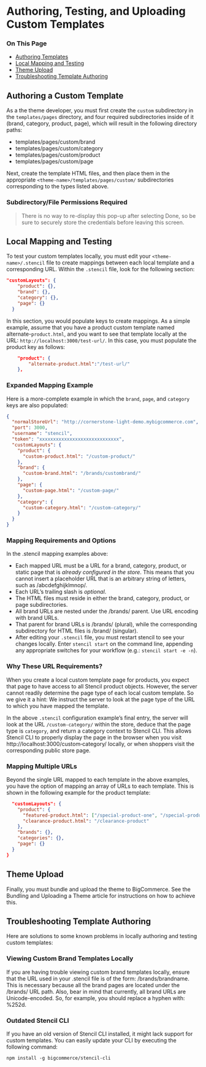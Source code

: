 <h1>Authoring, Testing, and Uploading Custom Templates</h1>

<div class="otp" id="no-index">
	<h3> On This Page </h3>
	<ul>
		<li><a href="#authoring-testing-uploading_authoring">Authoring Templates</a></li>
    <li><a href="#authoring-testing-uploading_local-mapping">Local Mapping and Testing</a></li>
		<li><a href="#authoring-testing-uploading_theme-upload">Theme Upload</a></li>
		<li><a href="#authoring-testing-uploading_troubleshooting">Troubleshooting Template Authoring</a></li>
	</ul>
</div>

<a href='#authoring-testing-uploading_authoring' aria-hidden='true' class='block-anchor'  id='authoring-testing-uploading_authoring'><i aria-hidden='true' class='linkify icon'></i></a>

## Authoring a Custom Template

As a the theme developer, you must first create the `custom` subdirectory in the `templates/pages` directory, and four required subdirectories inside of it (brand, category, product, page), which will result in the following directory paths:

* <span class=”fp”>templates/pages/custom/brand</span> 
* <span class=”fp”>templates/pages/custom/category</span>
* <span class=”fp”>templates/pages/custom/product</span>
* <span class=”fp”>templates/pages/custom/page</span>

Next,  create the template HTML files, and then place them in the appropriate `<theme-name>/templates/pages/custom/` subdirectories corresponding to the types listed above. 

<div class="HubBlock--callout">
<div class="CalloutBlock--warning">
<div class="HubBlock-content">
    
<!-- theme: warning -->

### Subdirectory/File Permissions Required
> There is no way to re-display this pop-up after selecting Done, so be sure to securely store the credentials before leaving this screen.

</div>
</div>
</div>



<a href='#authoring-testing-uploading_local-mapping' aria-hidden='true' class='block-anchor'  id='authoring-testing-uploading_local-mapping'><i aria-hidden='true' class='linkify icon'></i></a>

## Local Mapping and Testing

To test your custom templates locally, you must edit your `<theme-name>/.stencil` file to create mappings between each local template and a corresponding URL. Within the `.stencil` file, look for the following section:

<!--
title: ""
subtitle: ""
lineNumbers: true
-->

```json
"customLayouts": {
    "product": {},
    "brand": {},
    "category": {},
    "page": {}
  }
```

In this section, you would populate keys to create mappings. As a simple example, assume that you have a product custom template named alternate-`product.html`, and you want to see that template locally at the URL: `http://localhost:3000/test-url/`. In this case, you must populate the product key as follows:

<!--
title: ""
subtitle: ""
lineNumbers: true
-->

```json
    "product": {
    	"alternate-product.html":"/test-url/"
    },
```

### Expanded Mapping Example

Here is a more-complete example in which the `brand`, `page`, and `category` keys are also populated:

<!--
title: ""
subtitle: ""
lineNumbers: true
-->

```json
{
  "normalStoreUrl": "http://cornerstone-light-demo.mybigcommerce.com",
  "port": 3000,
  "username": "stencil",
  "token": "xxxxxxxxxxxxxxxxxxxxxxxxxxxxx",
  "customLayouts": {
    "product": {
      "custom-product.html": "/custom-product/"
    },
    "brand": {
      "custom-brand.html": "/brands/custombrand/"
    },
    "page": {
      "custom-page.html": "/custom-page/"
    },
    "category": {
      "custom-category.html": "/custom-category/"
    }
  }
}
```

### Mapping Requirements and Options

In the .stencil mapping examples above:

* Each mapped URL must be a URL for a brand, category, product, or static page that is _already configured in the store_. This means that you cannot insert a placeholder URL that is an arbitrary string of letters, such as /abcdefghijklmnop/.
* Each URL’s trailing slash is _optional_.
* The HTML files must reside in either the brand, category, product, or page subdirectories.
* All brand URLs are nested under the /brands/ parent. Use URL encoding with brand URLs.
* That parent for brand URLs is /brands/ (plural), while the corresponding subdirectory for HTML files is /brand/ (singular).
* After editing your `.stencil` file, you must restart stencil to see your changes locally. Enter `stencil start` on the command line, appending any appropriate switches for your workflow (e.g.: `stencil start -e -n`).

### Why These URL Requirements?

When you create a local custom template page for products, you expect that page to have access to all Stencil product objects. However, the server cannot readily determine the page type of each local custom template. So we give it a hint: We instruct the server to look at the page type of the URL to which you have mapped the template.

In the above `.stencil` configuration example’s final entry, the server will look at the URL `/custom‑category/` within the store, deduce that the page type is `category`, and return a category context to Stencil CLI. This allows Stencil CLI to properly display the page in the browser when you visit http://localhost:3000/custom‑category/ locally, or when shoppers visit the corresponding public store page.

### Mapping Multiple URLs
Beyond the single URL mapped to each template in the above examples, you have the option of mapping an array of URLs to each template. This is shown in the following example for the product template:

<!--
title: ""
subtitle: ""
lineNumbers: true
-->

```json
  "customLayouts": {
    "product": {
      "featured-product.html": ["/special-product-one", "/special-product-two"],
      "clearance-product.html": "/clearance-product"
    },
    "brands": {},
    "categories": {},
    "page": {}
  }
}
```



<a href='#authoring-testing-uploading_theme-upload' aria-hidden='true' class='block-anchor'  id='authoring-testing-uploading_theme-upload'><i aria-hidden='true' class='linkify icon'></i></a>

## Theme Upload

Finally, you must bundle and upload the theme to BigCommerce. See the Bundling and Uploading a Theme article for instructions on how to achieve this.



<a href='#authoring-testing-uploading_troubleshooting' aria-hidden='true' class='block-anchor'  id='authoring-testing-uploading_troubleshooting'><i aria-hidden='true' class='linkify icon'></i></a>

## Troubleshooting Template Authoring

Here are solutions to some known problems in locally authoring and testing custom templates:

### Viewing Custom Brand Templates Locally

If you are having trouble viewing custom brand templates locally, ensure that the URL used in your .stencil file is of the form: /brands/brandname. This is necessary because all the brand pages are located under the /brands/ URL path.
Also, bear in mind that currently, all brand URLs are Unicode-encoded. So, for example, you should replace a hyphen with: %252d.

### Outdated Stencil CLI

If you have an old version of Stencil CLI installed, it might lack support for custom templates. You can easily update your CLI by executing the following command:

<!--
title: ""
subtitle: ""
lineNumbers: true
-->

```shell
npm install -g bigcommerce/stencil-cli
```

